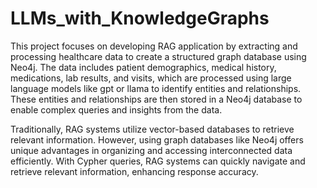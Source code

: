 # LLMs_with_KnowledgeGraphs

This project focuses on developing RAG application by extracting and processing healthcare data to create a structured graph database using Neo4j. The data includes patient demographics, medical history, medications, lab results, and visits, which are processed using large language models like gpt or llama to identify entities and relationships. These entities and relationships are then stored in a Neo4j database to enable complex queries and insights from the data. 

Traditionally, RAG systems utilize vector-based databases to retrieve relevant information. However, using graph databases like Neo4j offers unique advantages in organizing and accessing interconnected data efficiently. With Cypher queries, RAG systems can quickly navigate and retrieve relevant information, enhancing response accuracy.
